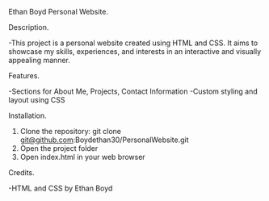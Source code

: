 


Ethan Boyd Personal Website.


Description.

-This project is a personal website created using HTML and CSS. It aims to showcase my skills, experiences, and interests in an interactive and visually appealing manner.


Features.

-Sections for About Me, Projects, Contact Information
-Custom styling and layout using CSS


Installation.

1. Clone the repository: git clone git@github.com:Boydethan30/PersonalWebsite.git
2. Open the project folder
3. Open index.html in your web browser


Credits.

-HTML and CSS by Ethan Boyd